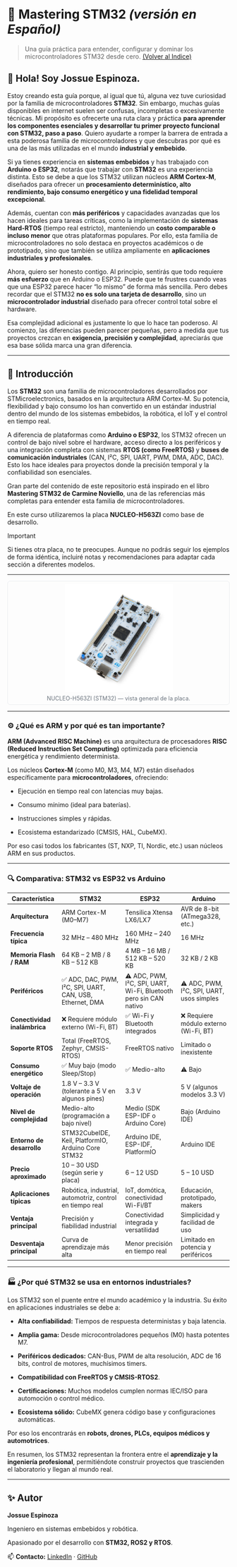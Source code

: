 # 🧠 Mastering STM32 *(versión en Español)*
> Una guía práctica para entender, configurar y dominar los microcontroladores STM32 desde cero.
[(Volver al Indice)](https://github.com/JossueE/Mastering-STM32/tree/main?tab=readme-ov-file#%C3%ADndice)

## 👋 Hola! Soy Jossue Espinoza.

Estoy creando esta guía porque, al igual que tú, alguna vez tuve curiosidad por la familia de microcontroladores **STM32**. Sin embargo, muchas guías disponibles en internet suelen ser confusas, incompletas o excesivamente técnicas. Mi propósito es ofrecerte una ruta clara y práctica **para aprender los componentes esenciales y desarrollar tu primer proyecto funcional con STM32, paso a paso**. Quiero ayudarte a romper la barrera de entrada a esta poderosa familia de microcontroladores y que descubras por qué es una de las más utilizadas en el mundo **industrial y embebido**.

Si ya tienes experiencia en **sistemas embebidos** y has trabajado con **Arduino o ESP32**, notarás que trabajar con **STM32** es una experiencia distinta.
Esto se debe a que los STM32 utilizan núcleos **ARM Cortex-M**, diseñados para ofrecer un **procesamiento determinístico, alto rendimiento, bajo consumo energético y una fidelidad temporal excepcional**.

Además, cuentan con **más periféricos** y capacidades avanzadas que los hacen ideales para tareas críticas, como la implementación de **sistemas Hard-RTOS** (tiempo real estricto), manteniendo un **costo comparable o incluso menor** que otras plataformas populares.
Por ello, esta familia de microcontroladores no solo destaca en proyectos académicos o de prototipado, sino que también se utiliza ampliamente en **aplicaciones industriales y profesionales**.

Ahora, quiero ser honesto contigo. Al principio, sentirás que todo requiere **más esfuerzo** que en Arduino o ESP32.
Puede que te frustres cuando veas que una ESP32 parece hacer “lo mismo” de forma más sencilla.
Pero debes recordar que el STM32 **no es solo una tarjeta de desarrollo**, sino un **microcontrolador industrial** diseñado para ofrecer control total sobre el hardware.

Esa complejidad adicional es justamente lo que lo hace tan poderoso.
Al comienzo, las diferencias pueden parecer pequeñas, pero a medida que tus proyectos crezcan en **exigencia, precisión y complejidad**, apreciarás que esa base sólida marca una gran diferencia. 

---

## 📘 Introducción 

Los **STM32** son una familia de microcontroladores desarrollados por STMicroelectronics, basados en la arquitectura ARM Cortex-M.
Su potencia, flexibilidad y bajo consumo los han convertido en un estándar industrial dentro del mundo de los sistemas embebidos, la robótica, el IoT y el control en tiempo real.

A diferencia de plataformas como **Arduino o ESP32**, los STM32 ofrecen un control de bajo nivel sobre el hardware, acceso directo a los periféricos y una integración completa con sistemas **RTOS (como FreeRTOS)** y **buses de comunicación industriales** (CAN, I²C, SPI, UART, PWM, DMA, ADC, DAC).
Esto los hace ideales para proyectos donde la precisión temporal y la confiabilidad son esenciales.

Gran parte del contenido de este repositorio está inspirado en el libro **Mastering STM32 de Carmine Noviello**, una de las referencias más completas para entender esta familia de microcontroladores.

En este curso utilizaremos la placa **NUCLEO-H563ZI** como base de desarrollo.

> [!IMPORTANT]
> Si tienes otra placa, no te preocupes. Aunque no podrás seguir los ejemplos de forma idéntica, incluiré notas y recomendaciones para adaptar cada sección a diferentes modelos.

---

<figure style="margin:0; text-align:center; border:1px solid #eaecef; padding:6px; border-radius:6px;">
  <img src="Images/Introduction/NUCLEO-H563ZI.jpg"
       alt="Placa NUCLEO-H563ZI"
       style="max-width:50%; height:auto;" />
  <figcaption style="font-size:0.9em; color:#6a737d; margin-top:4px;">
    NUCLEO-H563ZI (STM32) — vista general de la placa.
  </figcaption>
</figure>

---
### ⚙️ ¿Qué es ARM y por qué es tan importante?

**ARM (Advanced RISC Machine)** es una arquitectura de procesadores **RISC (Reduced Instruction Set Computing)** optimizada para eficiencia energética y rendimiento determinista. 

Los núcleos **Cortex-M** (como M0, M3, M4, M7) están diseñados específicamente para **microcontroladores**, ofreciendo:

- Ejecución en tiempo real con latencias muy bajas.

- Consumo mínimo (ideal para baterías).

- Instrucciones simples y rápidas.

- Ecosistema estandarizado (CMSIS, HAL, CubeMX).

Por eso casi todos los fabricantes (ST, NXP, TI, Nordic, etc.) usan núcleos ARM en sus productos.


---
### 🔍 Comparativa: STM32 vs ESP32 vs Arduino

| Característica | STM32 | ESP32 | Arduino |
|-----------------|--------|--------|----------|
| **Arquitectura** | ARM Cortex-M (M0–M7) | Tensilica Xtensa LX6/LX7 | AVR de 8-bit (ATmega328, etc.) |
| **Frecuencia típica** | 32 MHz – 480 MHz | 160 MHz – 240 MHz | 16 MHz |
| **Memoria Flash / RAM** | 64 KB – 2 MB / 8 KB – 512 KB | 4 MB – 16 MB / 512 KB – 520 KB | 32 KB / 2 KB |
| **Periféricos** | ✅ ADC, DAC, PWM, I²C, SPI, UART, CAN, USB, Ethernet, DMA | ⚠️ ADC, PWM, I²C, SPI, UART, Wi-Fi, Bluetooth pero sin CAN nativo | ⚠️ ADC, PWM, I²C, SPI, UART, usos simples|
| **Conectividad inalámbrica** | ❌ Requiere módulo externo (Wi-Fi, BT) | ✅ Wi-Fi y Bluetooth integrados | ❌ Requiere módulo externo (Wi-Fi, BT)  |
| **Soporte RTOS** | Total (FreeRTOS, Zephyr, CMSIS-RTOS) | FreeRTOS nativo | Limitado o inexistente |
| **Consumo energético** | ✅ Muy bajo (modo Sleep/Stop) | ✅ Medio-alto | ⚠️ Bajo |
| **Voltaje de operación** | 1.8 V – 3.3 V (tolerante a 5 V en algunos pines) | 3.3 V | 5 V (algunos modelos 3.3 V) |
| **Nivel de complejidad** | Medio-alto (programación a bajo nivel) | Medio (SDK ESP-IDF o Arduino Core) | Bajo (Arduino IDE) |
| **Entorno de desarrollo** | STM32CubeIDE, Keil, PlatformIO, Arduino Core STM32 | Arduino IDE, ESP-IDF, PlatformIO | Arduino IDE |
| **Precio aproximado** | 10 – 30 USD (según serie y placa) | 6 – 12 USD | 5 – 10 USD |
| **Aplicaciones típicas** | Robótica, industrial, automotriz, control en tiempo real | IoT, domótica, conectividad Wi-Fi/BT | Educación, prototipado, makers |
| **Ventaja principal** | Precisión y fiabilidad industrial | Conectividad integrada y versatilidad | Simplicidad y facilidad de uso |
| **Desventaja principal** | Curva de aprendizaje más alta | Menor precisión en tiempo real | Limitado en potencia y periféricos |

---
### 🏭 ¿Por qué STM32 se usa en entornos industriales?

Los STM32 son el puente entre el mundo académico y la industria.
Su éxito en aplicaciones industriales se debe a:

- **Alta confiabilidad:** Tiempos de respuesta deterministas y baja latencia.

- **Amplia gama:** Desde microcontroladores pequeños (M0) hasta potentes M7.

- **Periféricos dedicados:** CAN-Bus, PWM de alta resolución, ADC de 16 bits, control de motores, muchísimos timers.

- **Compatibilidad con FreeRTOS y CMSIS-RTOS2**.

- **Certificaciones:** Muchos modelos cumplen normas IEC/ISO para automoción o control médico.

- **Ecosistema sólido:** CubeMX genera código base y configuraciones automáticas.

Por eso los encontrarás en **robots, drones, PLCs, equipos médicos y automotrices**. 

En resumen, los STM32 representan la frontera entre el **aprendizaje y la ingeniería profesional**, permitiéndote construir proyectos que trascienden el laboratorio y llegan al mundo real.

---

## ✨ Autor

**Jossue Espinoza**

Ingeniero en sistemas embebidos y robótica.

Apasionado por el desarrollo con **STM32, ROS2 y RTOS**.

📫 **Contacto:** [LinkedIn](https://www.linkedin.com/in/jossuee/) · [GitHub](https://github.com/JossueE)
